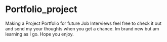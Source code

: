 # Portfolio_project
Making a Project Portfolio for future Job Interviews 
feel free to check it out and send my your thoughts when you get a chance. Im brand new but am learning as I go. Hope you enjoy. 
